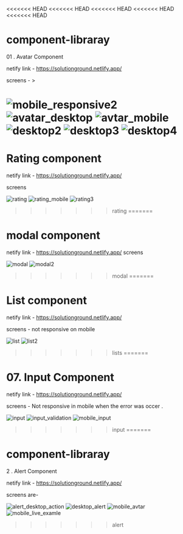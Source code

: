 <<<<<<< HEAD
<<<<<<< HEAD
<<<<<<< HEAD
<<<<<<< HEAD
<<<<<<< HEAD
# component-libraray
01 . Avatar Component


netify link - https://solutionground.netlify.app/

screens  - >

![mobile_responsive2](https://user-images.githubusercontent.com/28673856/153472651-0047af43-eac4-4210-99db-55d6d2fdedbb.png)
![avatar_desktop](https://user-images.githubusercontent.com/28673856/153472721-6d9e58b6-896f-4079-9d8f-6ff460fc2367.jpg)
![avtar_mobile](https://user-images.githubusercontent.com/28673856/153472765-122c3709-5a95-4b91-bbcb-b05589ab619a.png)
![desktop2](https://user-images.githubusercontent.com/28673856/153472810-8ad6ebbd-600c-4900-bfa7-b905f9f98dfc.png)
![desktop3](https://user-images.githubusercontent.com/28673856/153472882-acb71b11-cded-44f8-9a5f-fedf9eff2de4.png)
![desktop4](https://user-images.githubusercontent.com/28673856/153472925-978d89de-e097-4ae0-b3e8-b3c9adeed9a7.png)
=======
# Rating component

netify link - https://solutionground.netlify.app/

screens 

![rating](https://user-images.githubusercontent.com/28673856/153484808-ff0e987b-9756-486d-8737-20478382ca09.png)
![rating_mobile](https://user-images.githubusercontent.com/28673856/153484824-dc9ca883-8215-4f33-b4a7-eeb940891720.png)
![rating3](https://user-images.githubusercontent.com/28673856/153484832-b64fa699-28db-453d-b781-68730a0aef82.png)
>>>>>>> rating
=======
# modal component
netify link - https://solutionground.netlify.app/
screens 

![modal](https://user-images.githubusercontent.com/28673856/153484002-b466e66f-32b9-4afb-ae10-4a6c7e121399.png)
![modal2](https://user-images.githubusercontent.com/28673856/153484021-1f59ed7c-391d-4e4d-9a07-8a6beec8e6d5.png)
>>>>>>> modal
=======
# List component 

netify link - https://solutionground.netlify.app/

screens - not responsive on mobile 

![list](https://user-images.githubusercontent.com/28673856/153482074-40bd378b-77b8-48ba-988e-3ce08d75c412.png)
![list2](https://user-images.githubusercontent.com/28673856/153482095-f149c42e-9159-4bc4-8b9a-db55880a1393.png)
>>>>>>> lists
=======
# 07. Input Component

netify link - https://solutionground.netlify.app/

screens - Not responsive in mobile when the error was occer . 

![input](https://user-images.githubusercontent.com/28673856/153480596-e6ab0b22-390e-48a1-8a6f-6ce16c64ebc2.png)
![input_validation](https://user-images.githubusercontent.com/28673856/153480619-c630cfef-8dd3-49e4-9117-f1b8958099cf.png)
![mobile_input](https://user-images.githubusercontent.com/28673856/153480633-cf19169c-9507-4c32-a315-8779d6438250.png)
>>>>>>> input
=======
# component-libraray

2 . Alert Component 

netify link - https://solutionground.netlify.app/


screens are- 

![alert_desktop_action](https://user-images.githubusercontent.com/28673856/153474858-3ba6c08c-7a82-410a-9533-8bbf74d2a76f.png)
![desktop_alert](https://user-images.githubusercontent.com/28673856/153474873-68d1f07f-5d7d-4ab7-8c42-f7f37830a4ab.png)
![mobile_avtar](https://user-images.githubusercontent.com/28673856/153474893-7fbc70d3-8c31-4036-a395-650e6fea74e3.png)
![mobile_live_examle](https://user-images.githubusercontent.com/28673856/153474905-f503c7d6-ea5e-4c97-b2b7-dff58ee7a469.png)
>>>>>>> alert
